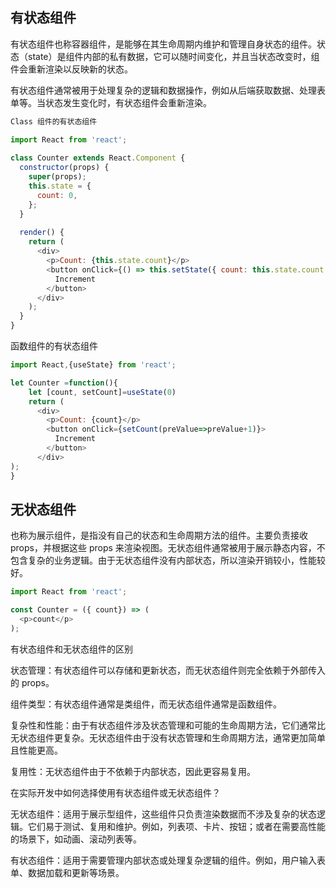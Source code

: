 ## 有状态组件
有状态组件也称容器组件，是能够在其生命周期内维护和管理自身状态的组件。状态（state）是组件内部的私有数据，它可以随时间变化，并且当状态改变时，组件会重新渲染以反映新的状态。

有状态组件通常被用于处理复杂的逻辑和数据操作，例如从后端获取数据、处理表单等。当状态发生变化时，有状态组件会重新渲染。

```javascript
Class 组件的有状态组件

import React from 'react';
 
class Counter extends React.Component {
  constructor(props) {
    super(props);
    this.state = {
      count: 0,
    };
  }
 
  render() {
    return (
      <div>
        <p>Count: {this.state.count}</p>
        <button onClick={() => this.setState({ count: this.state.count + 1 })}>
          Increment
        </button>
      </div>
    );
  }
}
```
函数组件的有状态组件
```javascript
import React,{useState} from 'react';

let Counter =function(){
	let [count, setCount]=useState(0)
	return (
      <div>
        <p>Count: {count}</p>
        <button onClick={setCount(preValue=>preValue+1)}>
          Increment
        </button>
      </div>
);
}
```
## 无状态组件
也称为展示组件，是指没有自己的状态和生命周期方法的组件。主要负责接收 props，并根据这些 props 来渲染视图。无状态组件通常被用于展示静态内容，不包含复杂的业务逻辑。由于无状态组件没有内部状态，所以渲染开销较小，性能较好。

```javascript
import React from 'react';

const Counter = ({ count}) => (
  <p>count</p>
);
```
有状态组件和无状态组件的区别

‌状态管理‌：有状态组件可以存储和更新状态，而无状态组件则完全依赖于外部传入的 props。

‌组件类型‌：有状态组件通常是类组件，而无状态组件通常是函数组件。

‌复杂性和性能‌：由于有状态组件涉及状态管理和可能的生命周期方法，它们通常比无状态组件更复杂。无状态组件由于没有状态管理和生命周期方法，通常更加简单且性能更高。

‌复用性‌：无状态组件由于不依赖于内部状态，因此更容易复用。

在实际开发中如何选择使用有状态组件或无状态组件？

‌无状态组件‌：适用于展示型组件，这些组件只负责渲染数据而不涉及复杂的状态逻辑。它们易于测试、复用和维护。例如，列表项、卡片、按钮；或者在需要高性能的场景下，如动画、滚动列表等。

‌有状态组件‌：适用于需要管理内部状态或处理复杂逻辑的组件。例如，用户输入表单、数据加载和更新等场景。